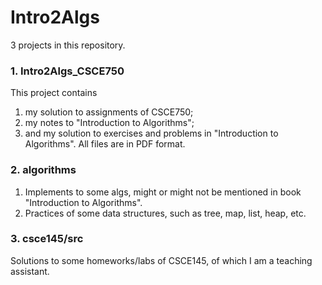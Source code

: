 # Intro2Algs
3 projects in this repository.


### 1. Intro2Algs_CSCE750
This project contains
1) my solution to assignments of CSCE750;
2) my notes to "Introduction to Algorithms";
3) and my solution to exercises and problems in "Introduction to Algorithms".
All files are in PDF format.


### 2. algorithms
1) Implements to some algs, might or might not be mentioned in book "Introduction to Algorithms".
2) Practices of some data structures, such as tree, map, list, heap, etc.


### 3. csce145/src
Solutions to some homeworks/labs of CSCE145, of which I am a teaching assistant.
